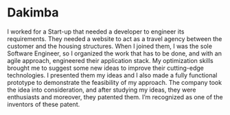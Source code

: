 # Dakimba

I worked for a Start-up that needed a developer to engineer its requirements. They needed a website to act as a travel agency between the customer and the housing structures. When I joined them, I was the sole Software Engineer, so I organized the work that has to be done, and with an agile approach, engineered their application stack. My optimization skills brought me to suggest some new ideas to improve their cutting-edge technologies. I presented them my ideas and I also made a fully functional prototype to demonstrate the feasibility of my approach. The company took the idea into consideration, and after studying my ideas, they were enthusiasts and moreover, they patented them. I’m recognized as one of the inventors of these patent.